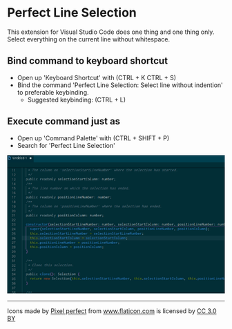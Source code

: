 # Perfect Line Selection

This extension for Visual Studio Code does one thing and one thing only. </br>
Select everything on the current line without whitespace.

## Bind command to keyboard shortcut

* Open up 'Keyboard Shortcut' with (CTRL + K CTRL + S)
* Bind the command 'Perfect Line Selection: Select line without indention' to preferable keybinding.
  * Suggested keybinding: (CTRL + L)

## Execute command just as

* Open up 'Command Palette' with (CTRL + SHIFT + P)
* Search for 'Perfect Line Selection'


![Perfect Line Selection](assets/perfectLine.gif)

---

Icons made by <a href="https://www.flaticon.com/authors/pixel-perfect" title="Pixel perfect">Pixel perfect</a> from <a href="https://www.flaticon.com/" title="Flaticon">www.flaticon.com</a> is licensed by <a href="http://creativecommons.org/licenses/by/3.0/" title="Creative Commons BY 3.0" target="_blank">CC 3.0 BY</a></div>